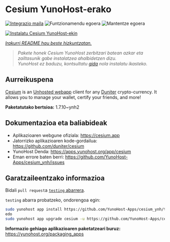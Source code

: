 <!--
Ohart ongi: README hau automatikoki sortu da <https://github.com/YunoHost/apps/tree/master/tools/readme_generator>ri esker
EZ editatu eskuz.
-->

# Cesium YunoHost-erako

[![Integrazio maila](https://dash.yunohost.org/integration/cesium.svg)](https://dash.yunohost.org/appci/app/cesium) ![Funtzionamendu egoera](https://ci-apps.yunohost.org/ci/badges/cesium.status.svg) ![Mantentze egoera](https://ci-apps.yunohost.org/ci/badges/cesium.maintain.svg)

[![Instalatu Cesium YunoHost-ekin](https://install-app.yunohost.org/install-with-yunohost.svg)](https://install-app.yunohost.org/?app=cesium)

*[Irakurri README hau beste hizkuntzatan.](./ALL_README.md)*

> *Pakete honek Cesium YunoHost zerbitzari batean azkar eta zailtasunik gabe instalatzea ahalbidetzen dizu.*  
> *YunoHost ez baduzu, kontsultatu [gida](https://yunohost.org/install) nola instalatu ikasteko.*

## Aurreikuspena

[Cesium](https://cesium.app) is an [Unhosted webapp](https://unhosted.org) client for any [Duniter](https://duniter.org) crypto-currency.
It allows you to manage your wallet, certify your friends, and more!


**Paketatutako bertsioa:** 1.7.10~ynh2
## Dokumentazioa eta baliabideak

- Aplikazioaren webgune ofiziala: <https://cesium.app>
- Jatorrizko aplikazioaren kode-gordailua: <https://github.com/duniter/cesium>
- YunoHost Denda: <https://apps.yunohost.org/app/cesium>
- Eman errore baten berri: <https://github.com/YunoHost-Apps/cesium_ynh/issues>

## Garatzaileentzako informazioa

Bidali `pull request`a [`testing` abarrera](https://github.com/YunoHost-Apps/cesium_ynh/tree/testing).

`testing` abarra probatzeko, ondorengoa egin:

```bash
sudo yunohost app install https://github.com/YunoHost-Apps/cesium_ynh/tree/testing --debug
edo
sudo yunohost app upgrade cesium -u https://github.com/YunoHost-Apps/cesium_ynh/tree/testing --debug
```

**Informazio gehiago aplikazioaren paketatzeari buruz:** <https://yunohost.org/packaging_apps>
